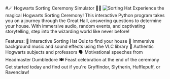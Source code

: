 #🪄 Hogwarts Sorting Ceremony Simulator 🧙‍♂️
![Sorting Hat](https://assets.teenvogue.com/photos/585bea210cca28b611745bec/16:9/w_1280,c_limit/hp-sorting-hat.jpg)
Experience the magical Hogwarts Sorting Ceremony! This interactive Python program takes you on a journey through the Great Hall, answering questions to determine your house. With immersive audio, random events, and captivating storytelling, step into the wizarding world like never before!

Features:
🎩 Interactive Sorting Hat Quiz to find your house
🎵 Immersive background music and sound effects using the VLC library
🏰 Authentic Hogwarts subjects and professors
🗣 Motivational speeches from Headmaster Dumbledore
🍽 Feast celebration at the end of the ceremony
Get started today and find out if you're Gryffindor, Slytherin, Hufflepuff, or Ravenclaw!
